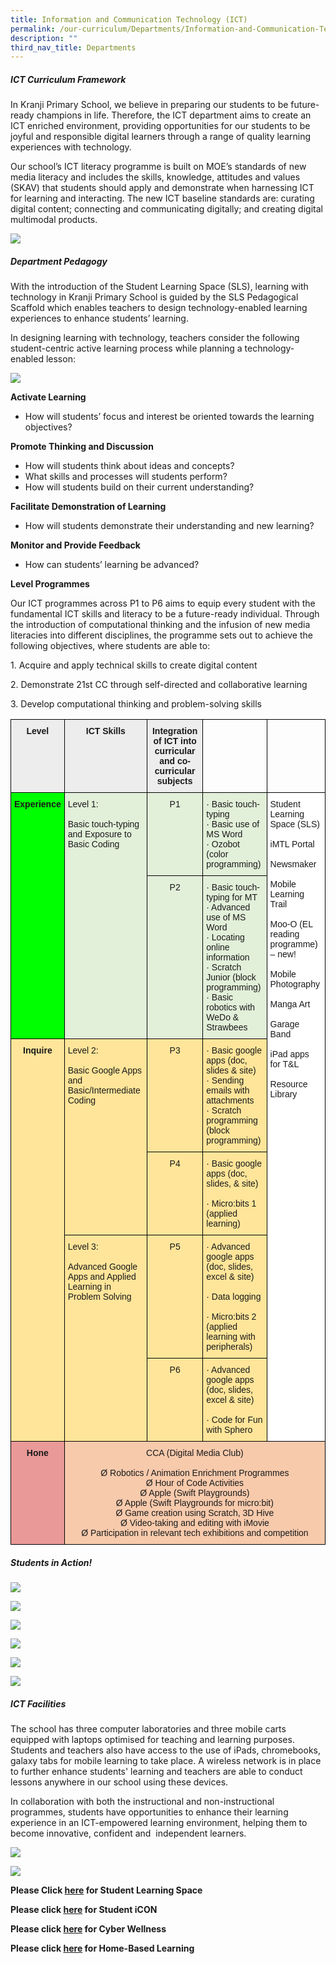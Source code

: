 ```yaml
---
title: Information and Communication Technology (ICT)
permalink: /our-curriculum/Departments/Information-and-Communication-Technology-ICT/
description: ""
third_nav_title: Departments
---
```

##### **ICT Curriculum Framework**

In Kranji Primary School, we believe in preparing our students to be future-ready champions in life. Therefore, the ICT department aims to create an ICT enriched environment, providing opportunities for our students to be joyful and responsible digital learners through a range of quality learning experiences with technology. 

Our school’s ICT literacy programme is built on MOE’s standards of new media literacy and includes the skills, knowledge, attitudes and values (SKAV) that students should apply and demonstrate when harnessing ICT for learning and interacting. The new ICT baseline standards are: curating digital content; connecting and communicating digitally; and creating digital multimodal products.

![](/images/Our%20Curriculum/Departments/ICT/ICT/I1.png)

  

##### **Department Pedagogy**

  

With the introduction of the Student Learning Space (SLS), learning with technology in Kranji Primary School is guided by the SLS Pedagogical Scaffold which enables teachers to design technology-enabled learning experiences to enhance students’ learning.  

In designing learning with technology, teachers consider the following student-centric active learning process while planning a technology-enabled lesson:

![](/images/Our%20Curriculum/Departments/ICT/ICT/I2.jpg)

**Activate Learning**

*   How will students’ focus and interest be oriented towards the learning objectives?

**Promote Thinking and Discussion**

*   How will students think about ideas and concepts?
*   What skills and processes will students perform?
*   How will students build on their current understanding?

**Facilitate Demonstration of Learning**

*   How will students demonstrate their understanding and new learning?

**Monitor and Provide Feedback**

*   How can students’ learning be advanced?

  

**Level Programmes**

  

Our ICT programmes across P1 to P6 aims to equip every student with the fundamental ICT skills and literacy to be a future-ready individual. Through the introduction of computational thinking and the infusion of new media literacies into different disciplines, the programme sets out to achieve the following objectives, where students are able to:

1\. Acquire and apply technical skills to create digital content

2\. Demonstrate 21st CC through self-directed and collaborative learning

3\. Develop computational thinking and problem-solving skills

<style type="text/css">
.tg  {border-collapse:collapse;border-spacing:0;}
.tg td{border-color:black;border-style:solid;border-width:1px;font-family:Arial, sans-serif;font-size:14px;
  overflow:hidden;padding:10px 5px;word-break:normal;}
.tg th{border-color:black;border-style:solid;border-width:1px;font-family:Arial, sans-serif;font-size:14px;
  font-weight:normal;overflow:hidden;padding:10px 5px;word-break:normal;}
.tg .tg-mkf8{background-color:#FFE599;text-align:left;vertical-align:top}
.tg .tg-jego{background-color:#EDEDED;font-weight:bold;text-align:center;vertical-align:top}
.tg .tg-637n{background-color:#E2EFD9;text-align:center;vertical-align:top}
.tg .tg-lfva{background-color:#FFE599;text-align:center;vertical-align:top}
.tg .tg-0lax{text-align:left;vertical-align:top}
.tg .tg-yk9n{background-color:#0F0;font-weight:bold;text-align:center;vertical-align:top}
.tg .tg-jxdb{background-color:#E2EFD9;text-align:left;vertical-align:top}
.tg .tg-ktyi{background-color:#FFF;text-align:left;vertical-align:top}
.tg .tg-5x6j{background-color:#FFE599;font-weight:bold;text-align:center;vertical-align:top}
.tg .tg-xoh3{background-color:#EA9999;font-weight:bold;text-align:center;vertical-align:top}
.tg .tg-nlfv{background-color:#F7CAAC;text-align:center;vertical-align:top}
</style>
<table class="tg">
<thead>
  <tr>
    <th class="tg-jego">Level</th>
    <th class="tg-jego">ICT Skills</th>
    <th class="tg-jego">Integration of ICT into curricular and co-curricular subjects</th>
    <th class="tg-0lax"></th>
    <th class="tg-0lax"></th>
  </tr>
</thead>
<tbody>
  <tr>
    <td class="tg-yk9n" rowspan="2">Experience</td>
    <td class="tg-jxdb" rowspan="2">Level 1:<br> <br>Basic touch-typing and Exposure to Basic Coding<br> <br> </td>
    <td class="tg-637n">P1</td>
    <td class="tg-jxdb">·       Basic touch-typing<br>·       Basic use of MS Word<br>·       Ozobot (color programming)</td>
    <td class="tg-ktyi" rowspan="6">Student Learning Space (SLS)<br> <br>iMTL Portal<br> <br>Newsmaker<br> <br>Mobile Learning Trail<br> <br>Moo-O (EL reading programme) – new!<br> <br>Mobile Photography<br> <br>Manga Art<br> <br>Garage Band<br> <br>iPad apps for T&amp;L<br> <br>Resource Library<br> <br> </td>
  </tr>
  <tr>
    <td class="tg-637n">P2</td>
    <td class="tg-jxdb">·       Basic touch-typing for MT<br>·       Advanced use of MS Word<br>·       Locating online information<br>·      Scratch Junior (block programming)<br>·   Basic robotics with WeDo &amp; Strawbees</td>
  </tr>
  <tr>
    <td class="tg-5x6j" rowspan="4">Inquire</td>
    <td class="tg-mkf8" rowspan="2">Level 2:<br> <br>Basic Google Apps and Basic/Intermediate Coding</td>
    <td class="tg-lfva">P3</td>
    <td class="tg-mkf8">·       Basic google apps (doc, slides &amp; site)<br>·      Sending emails with attachments<br>·  Scratch programming (block programming)</td>
  </tr>
  <tr>
    <td class="tg-lfva">P4</td>
    <td class="tg-mkf8">·       Basic google apps (doc, slides, &amp; site)<br><br>·      Micro:bits 1 (applied learning)<br> </td>
  </tr>
  <tr>
    <td class="tg-mkf8" rowspan="2">Level 3:<br> <br>Advanced Google Apps and Applied Learning in Problem Solving<br> <br> </td>
    <td class="tg-lfva">P5</td>
    <td class="tg-mkf8">·       Advanced google apps (doc, slides, excel &amp; site)<br><br>·       Data logging<br><br>·       Micro:bits 2 (applied learning with peripherals)</td>
  </tr>
  <tr>
    <td class="tg-lfva">P6</td>
    <td class="tg-mkf8">·       Advanced google apps (doc, slides, excel &amp; site)<br><br>·       Code for Fun with Sphero<br></td>
  </tr>
  <tr>
    <td class="tg-xoh3">Hone</td>
    <td class="tg-nlfv" colspan="4">CCA (Digital Media Club)<br> <br>Ø  Robotics / Animation Enrichment Programmes<br>Ø  Hour of Code Activities<br>Ø  Apple (Swift Playgrounds)<br>Ø  Apple (Swift Playgrounds for micro:bit)<br>Ø  Game creation using Scratch, 3D Hive<br>Ø  Video-taking and editing with iMovie<br>Ø  Participation in relevant tech exhibitions and competition</td>
  </tr>
</tbody>
</table>

##### **Students in Action!**

  

![](/images/Our%20Curriculum/Departments/ICT/ICT/I3.png)

![](/images/Our%20Curriculum/Departments/ICT/ICT/I4.png)

![](/images/Our%20Curriculum/Departments/ICT/ICT/I5.png)

![](/images/Our%20Curriculum/Departments/ICT/ICT/I6.png)

![](/images/Our%20Curriculum/Departments/ICT/ICT/I7.png)

![](/images/Our%20Curriculum/Departments/ICT/ICT/I8.png)

##### **ICT Facilities**

  

The school has three computer laboratories and three mobile carts equipped with laptops optimised for teaching and learning purposes. Students and teachers also have access to the use of iPads, chromebooks, galaxy tabs for mobile learning to take place. A wireless network is in place to further enhance students' learning and teachers are able to conduct lessons anywhere in our school using these devices.

In collaboration with both the instructional and non-instructional programmes, students have opportunities to enhance their learning experience in an ICT-empowered learning environment, helping them to become innovative, confident and  independent learners.

  

![](/images/Our%20Curriculum/Departments/ICT/ICT/I9.jpeg)

![](/images/Our%20Curriculum/Departments/ICT/ICT/I10.jpeg)

**Please Click [here](/Student-Learning-Space/) for Student Learning Space**

**Please click [here](/Student-iCON/) for Student iCON**

**Please click [here](/Cyber-Wellness/) for Cyber Wellness**

**Please click [here](/home-based-learning/Home-Based-Learning/) for Home-Based Learning**